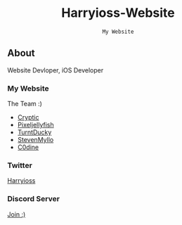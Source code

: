 <div align="center">

# Harryioss-Website
``` 
My Website
```

</div>

## About

Website Devloper, iOS Developer

### My Website
The Team :)
- [Cryptic](https://twitter.com/cr4ptic)
- [Pixeljellyfish](https://twitter.com/pixeljellyfish)
- [TurntDucky](https://twitter.com/turntducky)
- [StevenMyllo](https://twitter.com/myllo_steven)
- [C0dine](https://twitter.com/c0dine)<br/>

### Twitter
[Harryioss](https://twitter.com/harryioss) <br/>

### Discord Server
[Join :)](https://discord.gg/vG23fCF) <br/>
